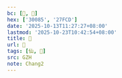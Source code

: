 ```yaml
---
bc: [𰂅, 𧿍]
hex: ['30085', '27FCD']
date: '2025-10-13T11:27:27+08:00'
lastmod: '2025-10-23T10:42:54+08:00'
title: 󰗰
url: 󰗰
tags: [仙, 𠈮]
src: GZH
note: Chang2
---
```

